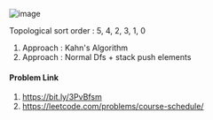 ![image](https://user-images.githubusercontent.com/33116849/233108458-8eb02d40-d41a-4dca-a098-bc04dc901f42.png)

Topological sort order : 5, 4, 2, 3, 1, 0
1.  Approach : Kahn's Algorithm
2.  Approach : Normal Dfs + stack push elements

#### Problem Link
1. https://bit.ly/3PvBfsm
2. https://leetcode.com/problems/course-schedule/

